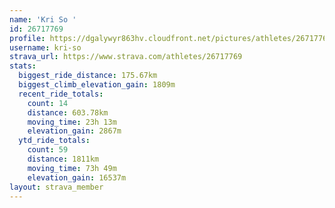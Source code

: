 ```yaml
---
name: 'Kri So '
id: 26717769
profile: https://dgalywyr863hv.cloudfront.net/pictures/athletes/26717769/7761026/14/large.jpg
username: kri-so
strava_url: https://www.strava.com/athletes/26717769
stats:
  biggest_ride_distance: 175.67km
  biggest_climb_elevation_gain: 1809m
  recent_ride_totals:
    count: 14
    distance: 603.78km
    moving_time: 23h 13m
    elevation_gain: 2867m
  ytd_ride_totals:
    count: 59
    distance: 1811km
    moving_time: 73h 49m
    elevation_gain: 16537m
layout: strava_member
--- 
```

